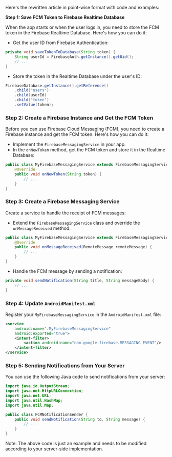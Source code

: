 Here's the rewritten article in point-wise format with code and examples:

**Step 1: Save FCM Token to Firebase Realtime Database**

When the app starts or when the user logs in, you need to store the FCM token in the Firebase Realtime Database. Here's how you can do it:

* Get the user ID from Firebase Authentication:
```java
private void saveTokenToDatabase(String token) {
    String userId = FirebaseAuth.getInstance().getUid();
    // ...
}
```
* Store the token in the Realtime Database under the user's ID:
```java
FirebaseDatabase.getInstance().getReference()
    .child("users")
    .child(userId)
    .child("token")
    .setValue(token);
```

### Step 2: Create a Firebase Instance and Get the FCM Token

Before you can use Firebase Cloud Messaging (FCM), you need to create a Firebase instance and get the FCM token. Here's how you can do it:

* Implement the `FirebaseMessagingService` in your app.
* In the `onNewToken` method, get the FCM token and store it in the Realtime Database:
```java
public class MyFirebaseMessagingService extends FirebaseMessagingService {
    @Override
    public void onNewToken(String token) {
        // ...
    }
}
```

### Step 3: Create a Firebase Messaging Service

Create a service to handle the receipt of FCM messages:

* Extend the `FirebaseMessagingService` class and override the `onMessageReceived` method:
```java
public class MyFirebaseMessagingService extends FirebaseMessagingService {
    @Override
    public void onMessageReceived(RemoteMessage remoteMessage) {
        // ...
    }
}
```
* Handle the FCM message by sending a notification:
```java
private void sendNotification(String title, String messageBody) {
    // ...
}
```

### Step 4: Update `AndroidManifest.xml`

Register your `MyFirebaseMessagingService` in the `AndroidManifest.xml` file:

```xml
<service
    android:name=".MyFirebaseMessagingService"
    android:exported="true">
    <intent-filter>
        <action android:name="com.google.firebase.MESSAGING_EVENT"/>
    </intent-filter>
</service>
```

### Step 5: Sending Notifications from Your Server

You can use the following Java code to send notifications from your server:

```java
import java.io.OutputStream;
import java.net.HttpURLConnection;
import java.net.URL;
import java.util.HashMap;
import java.util.Map;

public class FCMNotificationSender {
    public void sendNotification(String to, String message) {
        // ...
    }
}
```

Note: The above code is just an example and needs to be modified according to your server-side implementation.